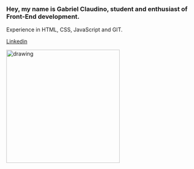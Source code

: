 ### Hey, my name is Gabriel Claudino, student and enthusiast of Front-End development.

Experience in HTML, CSS, JavaScript and GIT.

<a href="https://www.linkedin.com/in/gabriel-claudino-18a9261a0/" target="_blank">Linkedin</a>

<img src="https://user-images.githubusercontent.com/62126208/126018683-c5bf6007-e254-4804-929b-39348359a8c5.png" alt="drawing" width="300"/>
